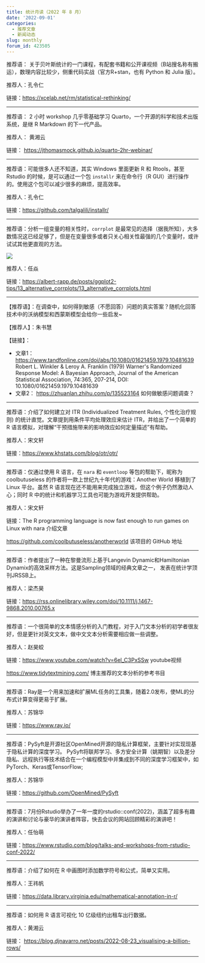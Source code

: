```yaml
---
title: 统计月读（2022 年 8 月）
date: '2022-09-01'
categories:
  - 推荐文章
  - 新闻动态
slug: monthly
forum_id: 423505
---
```


推荐语： 关于贝叶斯统计的一门课程，有配套书籍和公开课视频（B站搜名称有搬运），数理内容比较少，侧重代码实战（官方R+stan，也有 Python 和 Julia 版）。

推荐人：孔令仁

链接：<https://xcelab.net/rm/statistical-rethinking/>

---

推荐语： 2 小时 workshop 几乎零基础学习 Quarto，一个开源的科学和技术出版系统，是继 R Markdown 的下一代产品。

推荐人： 黄湘云

链接： <https://jthomasmock.github.io/quarto-2hr-webinar/>

---

推荐语：可能很多人还不知道，其实 Windows 里面更新 R 和 Rtools，甚至 Rstudio 的时候，是可以通过一个包 `installr` 来在命令行（R GUI）进行操作的。使用这个包可以减少很多的麻烦，提高效率。

推荐人：孔令仁

链接：<https://github.com/talgalili/installr/>

---

推荐语：分析一组变量的相关性时，`corrplot` 是最常见的选择（据我所知），大多数情况这已经足够了，但是在变量很多或者只关心相关性最强的几个变量时，或许试试其他更直观的方法。

![](https://camo.githubusercontent.com/c586abc56d906acabfc57ec1f89faff5adcac111b0d5f498331474f386d350ea/68747470733a2f2f616c626572742d726170702e64652f706f7374732f6767706c6f74322d746970732f31335f616c7465726e61746976655f636f7272706c6f74732f31335f616c7465726e61746976655f636f7272706c6f74735f66696c65732f6669677572652d68746d6c2f756e6e616d65642d6368756e6b2d31302d312e706e67)

推荐人：任焱

链接：<https://albert-rapp.de/posts/ggplot2-tips/13_alternative_corrplots/13_alternative_corrplots.html>

---

【推荐语】：在调查中，如何得到敏感（不愿回答）问题的真实答案？随机化回答技术中的沃纳模型和西蒙斯模型会给你一些启发~

【推荐人】：朱书慧

【链接】：
- 文章1：
<https://www.tandfonline.com/doi/abs/10.1080/01621459.1979.10481639>
Robert L. Winkler & Leroy A. Franklin (1979) Warner's Randomized Response Model: A Bayesian Approach, Journal of the American Statistical Association, 74:365, 207-214,
DOI: 10.1080/01621459.1979.10481639
- 文章2：
<https://zhuanlan.zhihu.com/p/135523164>
如何做敏感问题调查？

---

推荐语：介绍了如何建立对 ITR (Individualized Treatment Rules, 个性化治疗规则) 的统计直觉。文章提到用条件平均处理效应来估计 ITR，并给出了一个简单的 R 语言模拟，对理解“干预措施带来的影响效应如何定量描述”有帮助。

推荐人：宋文轩

链接：<https://www.khstats.com/blog/otr/otr/>

---

推荐语：仅通过使用 R 语言，在 `nara` 和 `eventloop` 等包的帮助下，昵称为 coolbutuseless 的作者将一款上世纪九十年代的游戏：Another World 移植到了 Linux 平台。虽然 R 语言现在还不能用来完成独立游戏，但这个例子仍然激动人心；同时 R 中的统计和机器学习工具也可能为游戏开发提供帮助。

推荐人：宋文轩

链接：The R programming language is now fast enough to run games on Linux with nara 介绍文章

<https://github.com/coolbutuseless/anotherworld> 该项目的 GitHub 地址

---

推荐语：作者提出了一种在黎曼流形上基于Langevin Dynamic和Hamiltonian Dynamix的高效采样方法。这是Sampling领域的经典文章之一， 发表在统计学顶刊JRSSB上。

推荐人：梁杰昊

链接：<https://rss.onlinelibrary.wiley.com/doi/10.1111/j.1467-9868.2010.00765.x>

---

推荐语：一个很简单的文本情感分析的入门教程，对于入门文本分析的初学者很友好，但是更针对英文文本，做中文文本分析需要相应做一些调整。

推荐人：赵昊蛟

链接：<https://www.youtube.com/watch?v=6el_C3PxSSw> youtube视频

<https://www.tidytextmining.com/> 博主推荐的文本分析的参考书目

---

推荐语：Ray是一个用来加速和扩展ML任务的工具集，随着2.0发布，使ML的分布式计算变得更易于扩展。

推荐人：苏锦华

链接：<https://www.ray.io/>

---

推荐语：PySyft是开源社区OpenMined开源的隐私计算框架，主要针对实现现基于隐私计算的深度学习。 PySyft将联邦学习、多方安全计算（姚期智）以及差分隐私、远程执行等技术结合在一个编程模型中并集成到不同的深度学习框架中，如PyTorch、Keras或TensorFlow;

推荐人：苏锦华

链接：<https://github.com/OpenMined/PySyft>

---

推荐语：7月份Rstudio举办了一年一度的rstudio::conf(2022)，涵盖了超多有趣的演讲和讨论与豪华的演讲者阵容，快去会议的网站回顾精彩的演讲吧！

推荐人：任怡萌

链接：<https://www.rstudio.com/blog/talks-and-workshops-from-rstudio-conf-2022/>

---

推荐语：介绍了如何在 R 中画图时添加数学符号和公式，简单又实用。

推荐人：王祎帆

链接：<https://data.library.virginia.edu/mathematical-annotation-in-r/>

---

推荐语：如何用 R 语言可视化 10 亿级纽约出租车出行数据。

推荐人：黄湘云

链接： <https://blog.djnavarro.net/posts/2022-08-23_visualising-a-billion-rows/>

---
